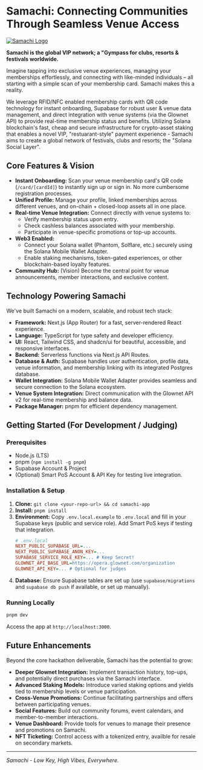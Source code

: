 # Samachi: Connecting Communities Through Seamless Venue Access

[![Samachi Logo](placeholder.png)](https://samachi.com) 

**Samachi is the global VIP network; a "Gympass for clubs, resorts & festivals worldwide.**

Imagine tapping into exclusive venue experiences, managing your memberships effortlessly, and connecting with like-minded individuals – all starting with a simple scan of your membership card. Samachi makes this a reality.

We leverage RFID/NFC enabled membership cards with QR code technology for instant onboarding, Supabase for robust user & venue data management, and direct integration with venue systems (via the Glownet API) to provide real-time membership status and benefits. Utilizing Solana blockchain's fast, cheap and secure infrastructure for crypto-asset staking that enables a novel VIP, "restuarant-style" payment experience - Samachi aims to create a global network of festivals, clubs and resorts; the "Solana Social Layer".

## Core Features & Vision

*   **Instant Onboarding:** Scan your venue membership card\'s QR code (`/card/[cardId]`) to instantly sign up or sign in. No more cumbersome registration processes.
*   **Unified Profile:** Manage your profile, linked memberships across different venues, and on-chain + closed-loop assets all in one place.
*   **Real-time Venue Integration:** Connect directly with venue systems to:
    *   Verify membership status upon entry.
    *   Check cashless balances associated with your membership.
    *   Participate in venue-specific promotions or top-up accounts.
*   **Web3 Enabled:**
    *   Connect your Solana wallet (Phantom, Solflare, etc.) securely using the Solana Mobile Wallet Adapter.
    *   Enable staking mechanisms, token-gated experiences, or other blockchain-based loyalty features.
*   **Community Hub:** (Vision) Become the central point for venue announcements, member interactions, and exclusive content.

## Technology Powering Samachi

We\'ve built Samachi on a modern, scalable, and robust tech stack:

*   **Framework:** Next.js (App Router) for a fast, server-rendered React experience.
*   **Language:** TypeScript for type safety and developer efficiency.
*   **UI:** React, Tailwind CSS, and shadcn/ui for beautiful, accessible, and responsive interfaces.
*   **Backend:** Serverless functions via Next.js API Routes.
*   **Database & Auth:** Supabase handles user authentication, profile data, venue information, and membership linking with its integrated Postgres database.
*   **Wallet Integration:** Solana Mobile Wallet Adapter provides seamless and secure connection to the Solana ecosystem.
*   **Venue System Integration:** Direct communication with the Glownet API v2 for real-time membership and balance data.
*   **Package Manager:** pnpm for efficient dependency management.

## Getting Started (For Development / Judging)

### Prerequisites

*   Node.js (LTS)
*   pnpm (`npm install -g pnpm`)
*   Supabase Account & Project
*   (Optional) Smart PoS Account & API Key for testing live integration.

### Installation & Setup

1.  **Clone:** `git clone <your-repo-url> && cd samachi-app`
2.  **Install:** `pnpm install`
3.  **Environment:** Copy `.env.local.example` to `.env.local` and fill in your Supabase keys (public and service role). Add Smart PoS keys if testing that integration.
    ```ini
    # .env.local
    NEXT_PUBLIC_SUPABASE_URL=...
    NEXT_PUBLIC_SUPABASE_ANON_KEY=...
    SUPABASE_SERVICE_ROLE_KEY=... # Keep Secret!
    GLOWNET_API_BASE_URL=https://opera.glownet.com/organization
    GLOWNET_API_KEY=... # Optional for judges
    ```
4.  **Database:** Ensure Supabase tables are set up (use `supabase/migrations` and `supabase db push` if available, or set up manually).

### Running Locally

```bash
pnpm dev
```

Access the app at `http://localhost:3000`.

## Future Enhancements

Beyond the core hackathon deliverable, Samachi has the potential to grow:

*   **Deeper Glownet Integration:** Implement transaction history, top-ups, and potentially direct purchases via the Samachi interface.
*   **Advanced Staking Models:** Introduce varied staking options and yields tied to membership levels or venue participation.
*   **Cross-Venue Promotions:** Continue facilitating partnerships and offers between participating venues.
*   **Social Features:** Build out community forums, event calendars, and member-to-member interactions.
*   **Venue Dashboard:** Provide tools for venues to manage their presence and promotions on Samachi.
*   **NFT Ticketing:** Control access with a tokenized entry, availble for resale on secondary markets.

---

*Samachi - Low Key, High Vibes, Everywhere.*
